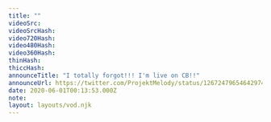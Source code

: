 ```yaml
---
title: ""
videoSrc: 
videoSrcHash: 
video720Hash: 
video480Hash: 
video360Hash: 
thinHash: 
thiccHash: 
announceTitle: "I totally forgot!!! I'm live on CB!!"
announceUrl: https://twitter.com/ProjektMelody/status/1267247965464297473
date: 2020-06-01T00:13:53.000Z
note: 
layout: layouts/vod.njk
---
```

